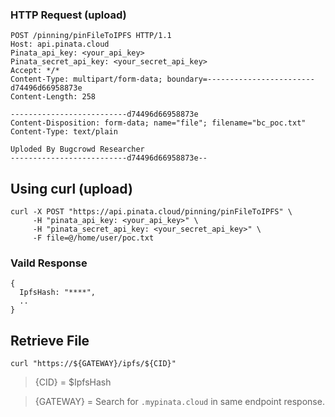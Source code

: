 ### HTTP Request (upload)

```
POST /pinning/pinFileToIPFS HTTP/1.1
Host: api.pinata.cloud
Pinata_api_key: <your_api_key>
Pinata_secret_api_key: <your_secret_api_key>
Accept: */*
Content-Type: multipart/form-data; boundary=------------------------d74496d66958873e
Content-Length: 258

--------------------------d74496d66958873e
Content-Disposition: form-data; name="file"; filename="bc_poc.txt"
Content-Type: text/plain

Uploded By Bugcrowd Researcher
--------------------------d74496d66958873e--
```
## Using curl (upload)

```
curl -X POST "https://api.pinata.cloud/pinning/pinFileToIPFS" \
     -H "pinata_api_key: <your_api_key>" \
     -H "pinata_secret_api_key: <your_secret_api_key>" \
     -F file=@/home/user/poc.txt
```
### Vaild Response 

```
{
  IpfsHash: "****",
  ..
}
```
## Retrieve File

```
curl "https://${GATEWAY}/ipfs/${CID}"
```

> {CID} = $IpfsHash

> {GATEWAY} = Search for `.mypinata.cloud` in same endpoint response.



